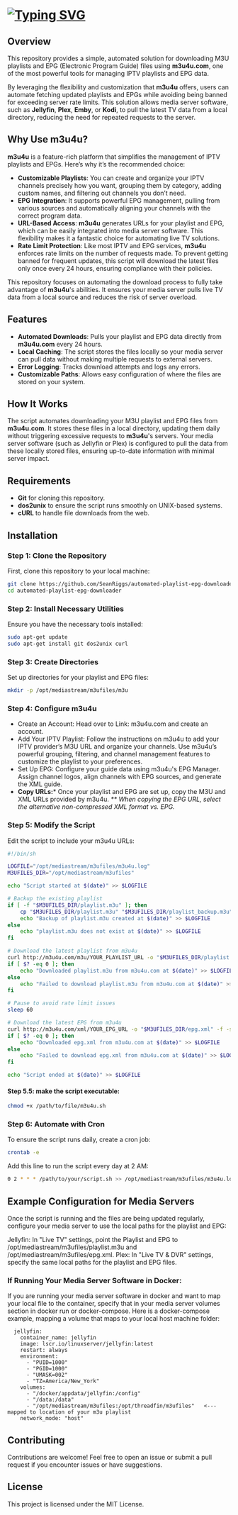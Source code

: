 # [![Typing SVG](https://readme-typing-svg.demolab.com?font=Fira+Code&pause=1000&color=510EF7&width=435&lines=Automate+Playlist+and+EPG+Downloads)](https://git.io/typing-svg)
## Overview

This repository provides a simple, automated solution for downloading M3U playlists and EPG (Electronic Program Guide) files using **m3u4u.com**, one of the most powerful tools for managing IPTV playlists and EPG data. 

By leveraging the flexibility and customization that **m3u4u** offers, users can automate fetching updated playlists and EPGs while avoiding being banned for exceeding server rate limits. This solution allows media server software, such as **Jellyfin**, **Plex**, **Emby**, or **Kodi**, to pull the latest TV data from a local directory, reducing the need for repeated requests to the server.

## Why Use **m3u4u**?

**m3u4u** is a feature-rich platform that simplifies the management of IPTV playlists and EPGs. Here’s why it’s the recommended choice:

- **Customizable Playlists**: You can create and organize your IPTV channels precisely how you want, grouping them by category, adding custom names, and filtering out channels you don’t need.
- **EPG Integration**: It supports powerful EPG management, pulling from various sources and automatically aligning your channels with the correct program data.
- **URL-Based Access**: **m3u4u** generates URLs for your playlist and EPG, which can be easily integrated into media server software. This flexibility makes it a fantastic choice for automating live TV solutions.
- **Rate Limit Protection**: Like most IPTV and EPG services, **m3u4u** enforces rate limits on the number of requests made. To prevent getting banned for frequent updates, this script will download the latest files only once every 24 hours, ensuring compliance with their policies.
  
This repository focuses on automating the download process to fully take advantage of **m3u4u**'s abilities. It ensures your media server pulls live TV data from a local source and reduces the risk of server overload.

## Features

- **Automated Downloads**: Pulls your playlist and EPG data directly from **m3u4u.com** every 24 hours.
- **Local Caching**: The script stores the files locally so your media server can pull data without making multiple requests to external servers.
- **Error Logging**: Tracks download attempts and logs any errors.
- **Customizable Paths**: Allows easy configuration of where the files are stored on your system.
  
## How It Works

The script automates downloading your M3U playlist and EPG files from **m3u4u.com**. It stores these files in a local directory, updating them daily without triggering excessive requests to **m3u4u**'s servers. Your media server software (such as Jellyfin or Plex) is configured to pull the data from these locally stored files, ensuring up-to-date information with minimal server impact.

## Requirements

- **Git** for cloning this repository.
- **dos2unix** to ensure the script runs smoothly on UNIX-based systems.
- **cURL** to handle file downloads from the web.
  
## Installation

### Step 1: Clone the Repository

First, clone this repository to your local machine:

```bash
git clone https://github.com/SeanRiggs/automated-playlist-epg-downloader.git
cd automated-playlist-epg-downloader
```
### Step 2: Install Necessary Utilities
Ensure you have the necessary tools installed:
```bash
sudo apt-get update
sudo apt-get install git dos2unix curl
```
### Step 3: Create Directories
Set up directories for your playlist and EPG files:
```bash
mkdir -p /opt/mediastream/m3ufiles/m3u
```

### Step 4: Configure m3u4u
- Create an Account: Head over to Link: m3u4u.com and create an account.
- Add Your IPTV Playlist: Follow the instructions on m3u4u to add your IPTV provider’s M3U URL and organize your channels. Use m3u4u’s powerful grouping, filtering, and channel management features to customize the playlist to your preferences.
- Set Up EPG: Configure your guide data using m3u4u's EPG Manager. Assign channel logos, align channels with EPG sources, and generate the XML guide.
- **Copy URLs:*** Once your playlist and EPG are set up, copy the M3U and XML URLs provided by m3u4u. <i>** When copying the EPG URL, select the alternative non-compressed XML format vs. EPG.</i>

### Step 5: Modify the Script
Edit the script to include your m3u4u URLs:

```bash
#!/bin/sh

LOGFILE="/opt/mediastream/m3ufiles/m3u4u.log"
M3UFILES_DIR="/opt/mediastream/m3ufiles"

echo "Script started at $(date)" >> $LOGFILE

# Backup the existing playlist
if [ -f "$M3UFILES_DIR/playlist.m3u" ]; then
    cp "$M3UFILES_DIR/playlist.m3u" "$M3UFILES_DIR/playlist_backup.m3u"
    echo "Backup of playlist.m3u created at $(date)" >> $LOGFILE
else
    echo "playlist.m3u does not exist at $(date)" >> $LOGFILE
fi

# Download the latest playlist from m3u4u
curl http://m3u4u.com/m3u/YOUR_PLAYLIST_URL -o "$M3UFILES_DIR/playlist.m3u" -f -s
if [ $? -eq 0 ]; then
    echo "Downloaded playlist.m3u from m3u4u.com at $(date)" >> $LOGFILE
else
    echo "Failed to download playlist.m3u from m3u4u.com at $(date)" >> $LOGFILE
fi

# Pause to avoid rate limit issues
sleep 60

# Download the latest EPG from m3u4u
curl http://m3u4u.com/xml/YOUR_EPG_URL -o "$M3UFILES_DIR/epg.xml" -f -s
if [ $? -eq 0 ]; then
    echo "Downloaded epg.xml from m3u4u.com at $(date)" >> $LOGFILE
else
    echo "Failed to download epg.xml from m3u4u.com at $(date)" >> $LOGFILE
fi

echo "Script ended at $(date)" >> $LOGFILE
```
#### Step 5.5: make the script executable:
```bash
chmod +x /path/to/file/m3u4u.sh
```

### Step 6: Automate with Cron
To ensure the script runs daily, create a cron job:
```bash
crontab -e
```
Add this line to run the script every day at 2 AM:
```bash
0 2 * * * /path/to/your/script.sh >> /opt/mediastream/m3ufiles/m3u4u.log 2>&1
```
## Example Configuration for Media Servers
Once the script is running and the files are being updated regularly, configure your media server to use the local paths for the playlist and EPG:

Jellyfin: In "Live TV" settings, point the Playlist and EPG to /opt/mediastream/m3ufiles/playlist.m3u and /opt/mediastream/m3ufiles/epg.xml.
Plex: In "Live TV & DVR" settings, specify the same local paths for the playlist and EPG files.

### If Running Your Media Server Software in Docker:
If you are running your media server software in docker and want to map your local file to the container, specify that in your media server volumes section in docker run or docker-compose. Here is a docker-compose example, mapping a volume that maps to your local host machine folder: 
```docker
  jellyfin:
    container_name: jellyfin
    image: lscr.io/linuxserver/jellyfin:latest
    restart: always
    environment:
      - "PUID=1000"
      - "PGID=1000"
      - "UMASK=002"
      - "TZ=America/New_York"
    volumes:
      - "/docker/appdata/jellyfin:/config"
      - "/data:/data"
      - "/opt/mediastream/m3ufiles:/opt/threadfin/m3ufiles"   <--- mapped to location of your m3u playlist
    network_mode: "host"
```

## Contributing
Contributions are welcome! Feel free to open an issue or submit a pull request if you encounter issues or have suggestions.

## License
This project is licensed under the MIT License.



